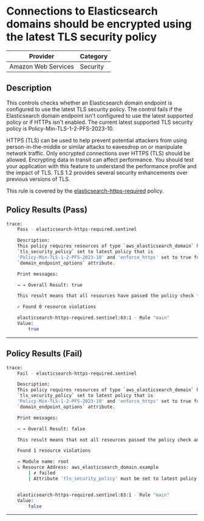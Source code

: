 # Connections to Elasticsearch domains should be encrypted using the latest TLS security policy

| Provider            | Category  |
| ------------------- | --------  |
| Amazon Web Services |  Security |

## Description

This controls checks whether an Elasticsearch domain endpoint is configured to use the latest TLS security policy. The control fails if the Elasticsearch domain endpoint isn't configured to use the latest supported policy or if HTTPs isn't enabled. The current latest supported TLS security policy is Policy-Min-TLS-1-2-PFS-2023-10.

HTTPS (TLS) can be used to help prevent potential attackers from using person-in-the-middle or similar attacks to eavesdrop on or manipulate network traffic. Only encrypted connections over HTTPS (TLS) should be allowed. Encrypting data in transit can affect performance. You should test your application with this feature to understand the performance profile and the impact of TLS. TLS 1.2 provides several security enhancements over previous versions of TLS.

This rule is covered by the [elasticsearch-https-required](../../policies/elasticsearch/elasticsearch-https-required.sentinel) policy.

## Policy Results (Pass)

```bash
trace:
    Pass - elasticsearch-https-required.sentinel

    Description:
    This policy requires resources of type `aws_elasticsearch_domain` have the
    `tls_security_policy` set to latest policy that is
    'Policy-Min-TLS-1-2-PFS-2023-10' and 'enforce_https' set to true for
    `domain_endpoint_options` attribute.

    Print messages:

    → → Overall Result: true

    This result means that all resources have passed the policy check for the policy elasticsearch-https-required.

    ✓ Found 0 resource violations

    elasticsearch-https-required.sentinel:63:1 - Rule "main"
    Value:
        true
```

---

## Policy Results (Fail)

```bash
trace:
    Fail - elasticsearch-https-required.sentinel

    Description:
    This policy requires resources of type `aws_elasticsearch_domain` have the
    `tls_security_policy` set to latest policy that is
    'Policy-Min-TLS-1-2-PFS-2023-10' and 'enforce_https' set to true for
    `domain_endpoint_options` attribute.

    Print messages:

    → → Overall Result: false

    This result means that not all resources passed the policy check and the protected behavior is not allowed for the policy elasticsearch-https-required.

    Found 1 resource violations

    → Module name: root
    ↳ Resource Address: aws_elasticsearch_domain.example
        | ✗ failed
        | Attribute 'tls_security_policy' must be set to latest policy that is 'Policy-Min-TLS-1-2-PFS-2023-10' and 'enforce_https' set to true for the attribute 'domain_endpoint_options' for 'aws_elasticsearch_domain' resources. Refer to https://docs.aws.amazon.com/securityhub/latest/userguide/es-controls.html#es-8 for more details.


    elasticsearch-https-required.sentinel:63:1 - Rule "main"
    Value:
        false
```

---
